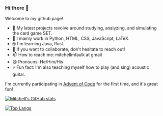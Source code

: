 ### Hi there 👋

Welcome to my github page! 

- 🔭 My latest projects revolve around studying, analyzing, and simulating the card game SET. 
- 🌱 I mainly work in Python, HTML, CSS, JavaScript, LaTeX. 
- 🤓 I'm learning Java, Rust.
- 👯 If you want to collaborate, don't hesitate to reach out! 
- 📫 How to reach me: mitchellmfaulk at gmail
- 😄 Pronouns: He/Him/His
- ⚡ Fun fact: I'm also teaching myself how to play (and sing) acoustic guitar. 

I'm currently participating in [Advent of Code](https://adventofcode.com/) for the first time, and it's great fun!

[![Mitchell's GitHub stats](https://github-readme-stats.vercel.app/api?username=mitchellfaulk&theme=transparent)](https://github.com/anuraghazra/github-readme-stats)

[![Top Langs](https://github-readme-stats.vercel.app/api/top-langs/?username=mitchellfaulk)](https://github.com/mitchellfaulk/github-readme-stats)

